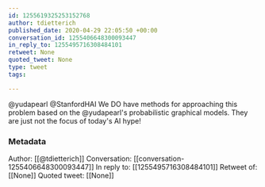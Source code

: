 ```yaml
---
id: 1255619325253152768
author: tdietterich
published_date: 2020-04-29 22:05:50 +00:00
conversation_id: 1255406648300093447
in_reply_to: 1255495716308484101
retweet: None
quoted_tweet: None
type: tweet
tags:

---
```


@yudapearl @StanfordHAI We DO have methods for approaching this problem based on the @yudapearl's probabilistic graphical models. They are just not the focus of today's AI hype!

### Metadata

Author: [[@tdietterich]]
Conversation: [[conversation-1255406648300093447]]
In reply to: [[1255495716308484101]]
Retweet of: [[None]]
Quoted tweet: [[None]]
